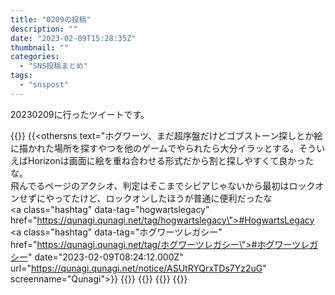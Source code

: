 ```yaml
---
title: "0209の投稿"
description: ""
date: "2023-02-09T15:28:35Z"
thumbnail: ""
categories:
  - "SNS投稿まとめ"
tags:
  - "snspost"
---
```

20230209に行ったツイートです。
<!--more-->
{{<othersns text="大した手間じゃないしハッシュタグを意識していくか" date="2023-02-09T08:31:04.000Z" url="https://qunagi.qunagi.net/notice/ASUu3ZaG7qDohEVKHA" screenname="Qunagi">}}
{{<othersns text="ホグワーツ、まだ超序盤だけどゴブストーン探しとか絵に描かれた場所を探すやつを他のゲームでやられたら大分イラッとする。そういえばHorizonは画面に絵を重ね合わせる形式だから割と探しやすくて良かったな。<br/>飛んでるページのアクシオ、判定はそこまでシビアじゃないから最初はロックオンせずにやってたけど、ロックオンしたほうが普通に便利だったな<br/><a class=\"hashtag\" data-tag=\"hogwartslegacy\" href=\"https://qunagi.qunagi.net/tag/hogwartslegacy\">#HogwartsLegacy</a> <br/><a class=\"hashtag\" data-tag=\"ホグワーツレガシー\" href=\"https://qunagi.qunagi.net/tag/ホグワーツレガシー\">#ホグワーツレガシー</a>" date="2023-02-09T08:24:12.000Z" url="https://qunagi.qunagi.net/notice/ASUtRYQrxTDs7Yz2uG" screenname="Qunagi">}}
{{<othersns text="ホグワーツ、オープンワールドにありがちなクソみたいなお使いクエストとか謎解きが大量にありそうな感じだけど、原作からして一般人感覚だとクソみたいな仕掛けとクソみたいな治安の世界だったからある程度は許せるのが強い" date="2023-02-09T08:03:02.000Z" url="https://qunagi.qunagi.net/notice/ASUrYU8U8BwMukYsaW" screenname="Qunagi">}}
{{<othersns text="github Actionsを時限実行するようにしてubuntu作ってそこからcurlで機能の分の自分の投稿を取得していい感じに整形してそのリポジトリにコミット" date="2023-02-09T06:54:00.000Z" url="https://qunagi.qunagi.net/notice/ASUlORp1HQYz7JHso4" screenname="Qunagi">}}
{{<othersns text="アカウントの本体が鍵だから他への持ち運びやら同一性の担保が（使う側がちゃんと使えていれば）やりやすいのはnostrの強みだと思うけど、まあ別に人が本人確認したいだけならプロフィールに書くだけでもいいし、機械的に紐づいてる必要がそこまであるかっていうと無い気もするな" date="2023-02-09T01:26:18.000Z" url="https://qunagi.qunagi.net/notice/ASUI9EGcUse03xaX1E" screenname="Qunagi">}}
{{<othersns text="公式クライアント、Webが無料APIの回数に含まれるのかどうかは判断に困るところ" date="2023-02-09T01:16:37.000Z" url="https://qunagi.qunagi.net/notice/ASUHHeIXUyIz9uw9nk" screenname="Qunagi">}}
